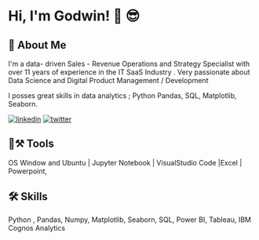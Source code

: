 
# Hi, I'm Godwin! 👋 😎


## 🚀 About Me
I'm a data- driven Sales - Revenue Operations and Strategy Specialist with over 11 years of experience in the IT SaaS Industry  .
Very passionate about Data Science and Digital Product Management / Development        

I posses great skills in data analytics ; Python Pandas, SQL, Matplotlib, Seaborn.

[![linkedin](https://img.shields.io/badge/linkedin-0A66C2?style=for-the-badge&logo=linkedin&logoColor=white)](https://www.linkedin.com/in/godwinnwalozie//) [![twitter](https://img.shields.io/badge/twitter-1DA1F2?style=for-the-badge&logo=twitter&logoColor=white)](https://twitter.com/godwinnwalozie/)

## 🧰⚒️ Tools 
OS Window and Ubuntu | Jupyter Notebook | VisualStudio Code |Excel | Powerpoint, 
## 🛠 Skills
Python , Pandas, Numpy, Matplotlib, Seaborn, SQL, Power BI, Tableau, IBM Cognos Analytics

